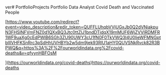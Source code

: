 ver# PortfolioProjects
Portfolio Data Analyst 
Covid Death and Vaccinated People 

[https://www.youtube.com/redirect?event=video_description&redir_token=QUFFLUhqbVVjUGxJb0Q2dVNiakpuN3FHSlNFVmFNZ0d1QXxBQ3Jtc0ttZlJ1bndDTjdqX19mMUF6WjZVVlRDMFR1WF9uaXg0cEdPWlB6SGh3ZU90UWY3cU1fN0F0TkVWQ3I4U0lieWFMNGptblllVHFKSnRrc3pSdHhUVHBYb2w5dm9jek93RlU1aHY0QUVSNkRvck82R3BPWQ&q=https%3A%2F%2Fourworldindata.org%2Fcovid-deaths&v=qfyynHBFOsM


](https://ourworldindata.org/covid-deaths)https://ourworldindata.org/covid-deaths
